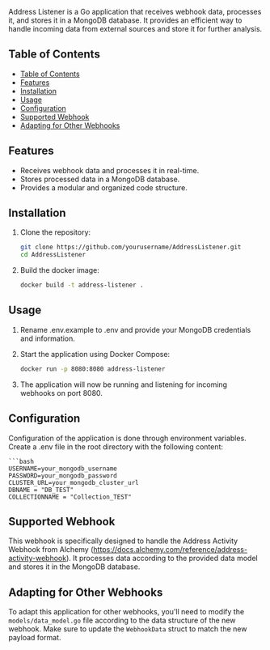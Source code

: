 

Address Listener is a Go application that receives webhook data, processes it, and stores it in a MongoDB database. It provides an efficient way to handle incoming data from external sources and store it for further analysis.

## Table of Contents

- [Table of Contents](#table-of-contents)
- [Features](#features)
- [Installation](#installation)
- [Usage](#usage)
- [Configuration](#configuration)
- [Supported Webhook](#supported-webhook)
- [Adapting for Other Webhooks](#adapting-for-other-webhooks)

## Features

- Receives webhook data and processes it in real-time.
- Stores processed data in a MongoDB database.
- Provides a modular and organized code structure.

## Installation

1. Clone the repository:

   ```bash
   git clone https://github.com/yourusername/AddressListener.git
   cd AddressListener

2. Build the docker image:

    ```bash
    docker build -t address-listener .

## Usage

1. Rename .env.example to .env and provide your MongoDB credentials and information.

2. Start the application using Docker Compose:

    ```bash
    docker run -p 8080:8080 address-listener
    

3. The application will now be running and listening for incoming webhooks on port 8080.

## Configuration

Configuration of the application is done through environment variables. Create a .env file in the root directory with the following content:

    ```bash
    USERNAME=your_mongodb_username
    PASSWORD=your_mongodb_password
    CLUSTER_URL=your_mongodb_cluster_url
    DBNAME = "DB_TEST"
    COLLECTIONNAME = "Collection_TEST"

## Supported Webhook

This webhook is specifically designed to handle the Address Activity Webhook from Alchemy (https://docs.alchemy.com/reference/address-activity-webhook). It processes data according to the provided data model and stores it in the MongoDB database.

## Adapting for Other Webhooks

To adapt this application for other webhooks, you'll need to modify the `models/data_model.go` file according to the data structure of the new webhook. Make sure to update the `WebhookData` struct to match the new payload format.
